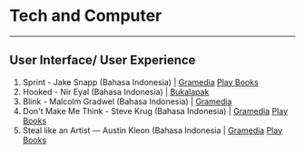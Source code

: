 # Tech and Computer
---
## User Interface/ User Experience
1. Sprint - Jake Snapp (Bahasa Indonesia) | [Gramedia](https://www.gramedia.com/products/sprint-republish) [Play Books](https://play.google.com/store/books/details/Jake_Knapp_Sprint_Republish?id=LxRkDwAAQBAJ)
2. Hooked - Nir Eyal (Bahasa Indonesia) | [Bukalapak](https://www.bukalapak.com/p/hobi-koleksi/buku/bisnis/adaa4k-jual-hooked-nir-eyal?)
3. Blink - Malcolm Gradwel (Bahasa Indonesia) | [Gramedia](https://www.gramedia.com/author/author-malcolm-gladwell)
4. Don't Make Me Think - Steve Krug (Bahasa Indonesia) | [Gramedia](https://www.gramedia.com/products/conf-dont-make-me-think) [Play Books](https://play.google.com/store/books/details/Steve_Krug_Don_t_Make_Me_Think?id=Q-VjCgAAQBAJ)
5. Steal like an Artist — Austin Kleon (Bahasa Indonesia | [Gramedia](https://www.gramedia.com/products/steal-like-an-artist) [Play Books](https://play.google.com/store/books/details/Austin_Kleon_Steal_Like_An_Artist?id=73WqCgAAQBAJ)
